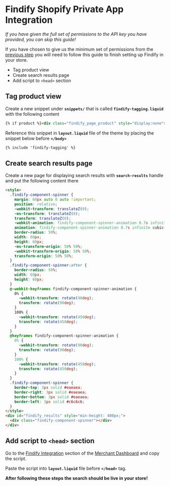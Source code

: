 # Findify Shopify Private App Integration

_If you have given the full set of permissions to the API key you have provided, you can skip this guide!_

If you have chosen to give us the minimum set of permissions from the [previous step](README.md) you will need to follow this guide to finish setting up Findify in your store. 

* Tag product view
* Create search results page
* Add script to `<head>` section


## Tag product view

Create a new snippet under __`snippets/`__ that is called __`findify-tagging.liquid`__ with the following content

```html
{% if product %}<div class="findify_page_product" style="display:none">{{product.id}}</div>{% endif %}
```

Reference this snippet in __`layout.liquid`__ file of the theme by placing the snippet below before __`</body>`__

```html
{% include 'findify-tagging' %}
```
## Create search results page

Create a new page for displaying search results with __`search-results`__ handle and put the following content there

```html
<style>
  .findify-component-spinner {
    margin: 60px auto 0 auto !important;
    position: relative;
    -webkit-transform: translateZ(0);
    -ms-transform: translateZ(0);
    transform: translateZ(0);
    -webkit-animation: findify-component-spinner-animation 0.7s infinite cubic-bezier(0.67, 0.35, 0.7, 0.8);
    animation: findify-component-spinner-animation 0.7s infinite cubic-bezier(0.67, 0.35, 0.7, 0.8);
    border-radius: 50%;
    width: 60px;
    height: 60px;
    -ms-transform-origin: 50% 50%;
    -webkit-transform-origin: 50% 50%;
    transform-origin: 50% 50%;
  }
  .findify-component-spinner:after {
    border-radius: 50%;
    width: 60px;
    height: 60px;
  }
  @-webkit-keyframes findify-component-spinner-animation {
    0% {
      -webkit-transform: rotate(90deg);
      transform: rotate(90deg);
    }
    100% {
      -webkit-transform: rotate(450deg);
      transform: rotate(450deg);
    }
  }
  @keyframes findify-component-spinner-animation {
    0% {
      -webkit-transform: rotate(90deg);
      transform: rotate(90deg);
    }
    100% {
      -webkit-transform: rotate(450deg);
      transform: rotate(450deg);
    }
  }
  .findify-component-spinner {
    border-top: 3px solid #eaeaea;
    border-right: 3px solid #eaeaea;
    border-bottom: 3px solid #eaeaea;
    border-left: 3px solid #c6c6c6;
  }
</style>
<div id="findify_results" style="min-height: 400px;">
  <div class="findify-component-spinner"></div>
</div>
```

## Add script to `<head>` section

Go to the [Findify Integration](https://dashboard.findify.io/#/dashboard/integration-details) section of the [Merchant Dashboard](https://dashboard.findify.io) and copy the script. 

Paste the script into __`layout.liquid`__ file before __`</head>`__ tag.

__After following these steps the search should be live in your store!__
